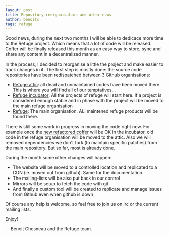 ```yaml
---
layout: post
title: Repository reorganisation and other news
author: benoitc
tags: refuge
---
```


Good news, during the next two months I will be able to dedicace more
time to the Refuge project. Which means that a lot of code will be
released. Coffer will be finally released this month as an
easy way to store, sync and share any content in a decentralized
manner.

In the process, I decided to reorganise a little the project and make easier
to track changes in it. The first step is mostly done: the source code
repositories have been redispatched between 3 Github organisations:

- [Refuge attic](https://github.com/refuge-attic): all dead and
  unmaintained codes have been moved there. This is where you will find all
of our temptatives...
- [Refuge incubator](https://github.com/refuge-incubator]): All the
  projects of refuge will start here. If a project is considered enough
stable and in phase with the project will be moved to the main refuge
organisation
- [Refuge](https://github.com/refuge): The main organisation. ALl
  maintened refuge products will be found there.

There is still some work in progress in moving the code right now. For
example once the [new refactored
coffer](https://github.com/refuge-incubator/coffer) will be OK in the
incubator, old code in the refuge organisation will be moved to the
attic. Also we will removed dependencies we don't fork (to maintain
specific patches) from the main repository. But so far, most is already
done.

During the month some other changes will happen:

- The website will be moved to a controlled location and replicated to a
  CDN (ie. moved out from github). Same for the documentation.
- The mailing-lists will be also put back in our control
- Mirrors will be setup to fetch the code with git
- And finally a custom tool will be created to replicate and manage
  issues from Github even when github is down

Of course any help is welcome, so feel free to join us on irc or the current
mailing lists.


Enjoy!

-- Benoit Chesneau and the Refuge team.
